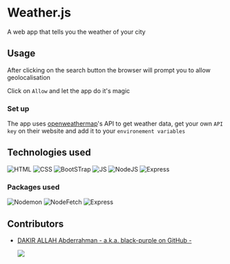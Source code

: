 # Weather.js 

A web app that tells you the weather of your city

## Usage

After clicking on the search button the browser will prompt you to allow geolocalisation

Click on ```Allow``` and let the app do it's magic

### Set up

The app uses [openweathermap](https://openweathermap.org)'s API to get weather data, get your own ```API key``` on their website and add it to your ```environement variables```

## Technologies used

![HTML](https://img.shields.io/static/v1?label=%20&message=HTML&color=%23E34F26&labelColor=%23ff000000&logo=html5)
![CSS](https://img.shields.io/static/v1?label=%20&message=CSS&color=%231572B6&labelColor=%23ff000000&logo=Css3&logoColor=%231572B6)
![BootSTrap](https://img.shields.io/static/v1?label=%20&message=BootStrap&color=%237952B3&labelColor=%23ff000000&logo=BootStrap)
![JS](https://img.shields.io/static/v1?label=%20&message=JavaScript&color=%23F7DF1E&labelColor=%23ff000000&logo=javascript)
![NodeJS](https://img.shields.io/static/v1?label=%20&message=NodeJS&color=%23339933&labelColor=%23ff000000&logo=node.js)
![Express](https://img.shields.io/static/v1?label=%20&message=ExpressJS&color=%23000000&labelColor=%23ff000000&logo=express)

### Packages used
![Nodemon](https://img.shields.io/static/v1?label=%20&message=nodemon&color=%2376D04B&labelColor=%23ff000000&logo=nodemon)
![NodeFetch](https://img.shields.io/static/v1?label=%20&message=node-fetch&color=%23CB3837&labelColor=%23ff000000&logo=npm)
![Express](https://img.shields.io/static/v1?label=%20&message=express&color=%23000000&labelColor=%23ff000000&logo=express)
## Contributors
* [DAKIR ALLAH Abderrahman - a.k.a. black-purple on GitHub -](https://github.com/black-purple)
  
  ![](https://img.shields.io/badge/current%20position-student%2Fdev-purple)